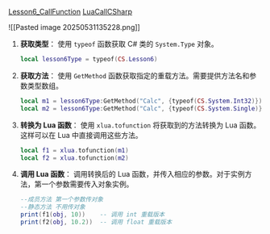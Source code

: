 [Lesson6_CallFunction](file:///D:/Obsidian%20Unity/Unity/%E7%83%AD%E6%9B%B4%E6%96%B0%E6%96%B9%E6%A1%88/Assets/Lua/xLua/Lesson6_CallFunction.lua)
[LuaCallCSharp](file:///D:/Obsidian%20Unity/Unity/%E7%83%AD%E6%9B%B4%E6%96%B0%E6%96%B9%E6%A1%88/Assets/Scripts/LuaCallCS/LuaCallCSharp.cs)

![[Pasted image 20250531135228.png]]

1. **获取类型**： 使用 `typeof` 函数获取 C# 类的 `System.Type` 对象。
    ```lua
    local lesson6Type = typeof(CS.Lesson6)
    ```
    
2. **获取方法**： 使用 `GetMethod` 函数获取指定的重载方法。需要提供方法名和参数类型数组。
    ```lua
    local m1 = lesson6Type:GetMethod("Calc", {typeof(CS.System.Int32)})
    local m2 = lesson6Type:GetMethod("Calc", {typeof(CS.System.Single)})
    ```
    
3. **转换为 Lua 函数**： 使用 `xlua.tofunction` 将获取到的方法转换为 Lua 函数。这样可以在 Lua 中直接调用这些方法。
    ```lua
    local f1 = xlua.tofunction(m1)
    local f2 = xlua.tofunction(m2)
    ```
    
4. **调用 Lua 函数**： 调用转换后的 Lua 函数，并传入相应的参数。对于实例方法，第一个参数需要传入对象实例。
    ```lua
    --成员方法 第一个参数传对象
	--静态方法 不用传对象
    print(f1(obj, 10))    -- 调用 int 重载版本
    print(f2(obj, 10.2))  -- 调用 float 重载版本
    ```